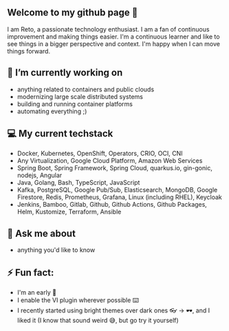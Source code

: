 ## Welcome to my github page 👋
I am Reto, a passionate technology enthusiast. I am a fan of continuous improvement and making things easier. I'm a continuous learner and like to see things in a bigger perspective and context. I'm happy when I can move things forward.

## 🔭 I’m currently working on
- anything related to containers and public clouds
- modernizing large scale distributed systems
- building and running container platforms
- automating everything ;)

## 💻 My current techstack
- Docker, Kubernetes, OpenShift, Operators, CRIO, OCI, CNI
- Any Virtualization, Google Cloud Platform, Amazon Web Services
- Spring Boot, Spring Framework, Spring Cloud, quarkus.io, gin-gonic, nodejs, Angular
- Java, Golang, Bash, TypeScript, JavaScript
- Kafka, PostgreSQL, Google Pub/Sub, Elasticsearch, MongoDB, Google Firestore, Redis, Prometheus, Grafana, Linux (including RHEL), Keycloak
- Jenkins, Bamboo, Gitlab, Github, Github Actions, Github Packages, Helm, Kustomize, Terraform, Ansible

## 💬 Ask me about
- anything you'd like to know

## ⚡ Fun fact:
- I'm an early 🐤
- I enable the VI plugin wherever possible ⌨️
- I recently started using bright themes over dark ones 👓 -> 🕶️, and I liked it (I know that sound weird 😅, but go try it yourself) 

